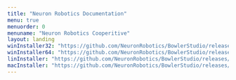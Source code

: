 ```yaml
---
title: "Neuron Robotics Documentation"
menu: true
menuorder: 0
menuname: "Neuron Robotics Cooperitive"
layout: landing
winInstaller32: "https://github.com/NeuronRobotics/BowlerStudio/releases/download/0.18.1/Windows-32-BowlerStudio-0.18.1.exe"
winInstaller64: "https://github.com/NeuronRobotics/BowlerStudio/releases/download/0.18.1/Windows-64-BowlerStudio-0.18.1.exe"
linInstaller: "https://github.com/NeuronRobotics/BowlerStudio/releases/download/0.18.1/Ubuntu-BowlerStudio-0.18.1.deb"
macInstaller: "https://github.com/NeuronRobotics/BowlerStudio/releases/download/0.18.1/MacOSX-BowlerStudio-0.18.1.zip"
---
```


